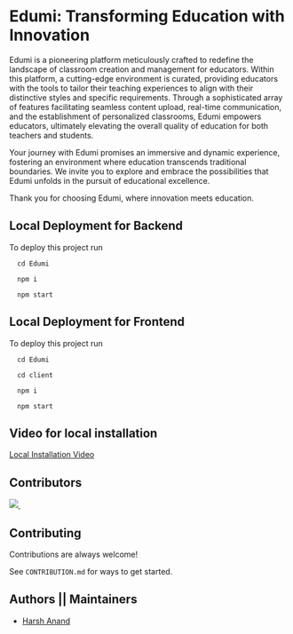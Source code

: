 
# Edumi: Transforming Education with Innovation

Edumi is a pioneering platform meticulously crafted to redefine the landscape of classroom creation and management for educators. Within this platform, a cutting-edge environment is curated, providing educators with the tools to tailor their teaching experiences to align with their distinctive styles and specific requirements. Through a sophisticated array of features facilitating seamless content upload, real-time communication, and the establishment of personalized classrooms, Edumi empowers educators, ultimately elevating the overall quality of education for both teachers and students.

Your journey with Edumi promises an immersive and dynamic experience, fostering an environment where education transcends traditional boundaries. We invite you to explore and embrace the possibilities that Edumi unfolds in the pursuit of educational excellence.

Thank you for choosing Edumi, where innovation meets education.


## Local Deployment for Backend

To deploy this project run

```
  cd Edumi
```

```
  npm i
```

```
  npm start
```

## Local Deployment for Frontend

To deploy this project run

```
  cd Edumi
```

```
  cd client
```

```
  npm i
```

```
  npm start
```
## Video for local installation ##
[Local Installation Video](https://drive.google.com/file/d/1ak74fMtOAKvC0-1idiF1LOwos8YOFrGF/view?usp=sharing)

## Contributors

<a href="https://github.com/anand-harsh/Edumi/graphs/contributors">
  <img src="https://contrib.rocks/image?repo=anand-harsh/Edumi&max=400&columns=20" />
  <img src="https://us-central1-tooljet-hub.cloudfunctions.net/github" width="0" height="0" />
</a>

## Contributing

Contributions are always welcome!

See `CONTRIBUTION.md` for ways to get started.

## Authors || Maintainers

- [Harsh Anand](https://www.github.com/anand-harsh)


